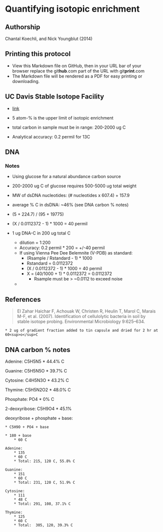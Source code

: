 Quantifying isotopic enrichment
===============================

## Authorship

Chantal Koechli, and Nick Youngblut (2014)


## Printing this protocol

* View this Markdown file on GitHub, then in your URL bar of your browser 
  replace the git**hub**.com part of the URL with git**print**.com
* The Markdown file will be rendered as a PDF for easy printing or downloading.


## UC Davis Stable Isotope Facility 

* [link](http://stableisotopefacility.ucdavis.edu/)

* 5 atom-% is the upper limit of isotopic enrichment

* total carbon in sample must be in range: 200-2000 ug C

* Analytical accuracy:  0.2 permil for 13C


## DNA

### Notes

* Using glucose for a natural abundance carbon source

* 200-2000 ug C of glucose requires 500-5000 ug total weight

* MW of dsDNA nucleotides: (# nucleotides x 607.4) + 157.9

* average % C in dsDNA: ~46% (see DNA carbon % notes)

* (5 + 224.7) / (95 + 19775) 

* (X / 0.0112372 - 1) * 1000 = 40 permil

* 1 ug DNA-C in 200 ug total C
	* dilution = 1:200
	* Accuracy: 0.2 permil * 200 = +/-40 permil 
	* If using Vienna Pee Dee Belemnite (V-PDB) as standard:
		* (Rsample / Rstandard - 1) * 1000 
		* Rstandard = 0.0112372
		* (X / 0.0112372 - 1) * 1000 = 40 permil
		* X = (40/1000 + 1) * 0.0112372 = 0.0112372 
			* Rsample must be > ~0.0112 to exceed noise
	* 
	
	
## References

>El Zahar Haichar F, Achouak W, Christen R, Heulin T, Marol C, Marais M-F, et al. (2007).
Identification of cellulolytic bacteria in soil by stable isotope probing.
Environmental Microbiology 9:625–634.

	* 2 ug of gradient fraction added to tin capsule and dried for 2 hr at 60<sup>o</sup>C
	

## DNA carbon % notes

Adenine: C5H5N5
	* 44.4% C

Guanine: C5H5N5O
	* 39.7% C

Cytosine: C4H5N3O
	* 43.2% C

Thymine: C5H5N2O2
	* 48.0% C

Phosphate: PO4
	* 0% C

2-deoxyribose: C5H9O4
	* 45.1% 

deoxyribose + phosphate + base: 

	* C5H9O + PO4 + base

	* 180 + base
		* 60 C

	Adenine: 
		* 135
		* 60 C
		* Total: 215, 120 C, 55.8% C
		
	Guanine:
		* 151
		* 60 C
		* Total: 231, 120 C, 51.9% C
	
	Cytosine:
		* 111
		* 48 C
		* Total: 291, 108, 37.1% C
	
	Thymine: 
		* 125
		* 60 C
		* Total:  305, 120, 39.3% C
